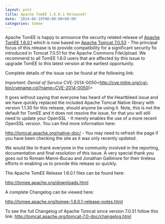 ```yaml
---
layout: post
title: Apache TomEE 1.6.0.1 Released!
date: '2014-04-19T00:00:00+00:00'
categories: tomee
---
```

Apache TomEE is happy to announce the security related release of <a href="http://tomee.apache.org/downloads.html">Apache TomEE 1.6.0.1</a> which is now based on <a href="http://tomcat.apache.org/tomcat-7.0-doc/index.html">Apache Tomcat 7.0.53</a> - The principal focus of this release is to provide compatibility for a significant security fix introduced in Tomcat 7.0.51 for the Apache Commons FileUpload. We recommend to all TomEE 1.6.0 users that are affected by this issue to upgrade TomEE to this latest version at the earliest opportunity.

Complete details of the issue can be found at the following link:
 
*Important: Denial of Service* 
CVE-2014-0050<<a href="http://cve.mitre.org/cgi-bin/cvename.cgi?name=CVE-2014-0050">http://cve.mitre.org/cgi-bin/cvename.cgi?name=CVE-2014-0050)</a>> 

It goes without saying that everyone has heard of the Heartbleed issue and we have quickly replaced the included Apache Tomcat Native library with version 1.1.30 for this release, should anyone be using it. Note, this is not the default for TomEE and it does not resolve the issue, for that you will still need to update your OpenSSL - It merely enables the use of a more recent OpenSSL version. You can find more information here:

<a href="http://tomcat.apache.org/native-doc/">http://tomcat.apache.org/native-doc/</a> - You may need to refresh the page if you have been checking the site as it was only recently updated. 

We would like to thank everyone in the community involved in the reporting, documentation and final resolution of this issue. A very special thank you goes out to Romain Manni-Bucau and Jonathan Gallimore for their tireless efforts in enabling us to provide this release so quickly.

The Apache TomEE Release 1.6.0.1 files can be found here:

<a href="http://tomee.apache.org/downloads.html">http://tomee.apache.org/downloads.html</a>

A complete Changelog can be viewed here:

<a href="http://tomee.apache.org/tomee-1.6.0.1-release-notes.html">http://tomee.apache.org/tomee-1.6.0.1-release-notes.html</a>

To see the full Changelog of Apache Tomcat since version 7.0.51 follow this link:
<a href="http://tomcat.apache.org/tomcat-7.0-doc/changelog.html">http://tomcat.apache.org/tomcat-7.0-doc/changelog.html</a>
